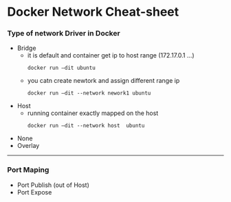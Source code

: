# Docker Network Cheat-sheet

### Type of network Driver in Docker

* Bridge
  	- it is default and container get ip to host range (172.17.0.1 ...)
  	  ```     
	  docker run –dit ubuntu  
  	  ```
   	- you catn create newtork and assign different range ip
   	  ```
	  docker run –dit --network nework1 ubuntu  
	  ```
* Host
  	- running container exactly mapped on the host
  	  ```
	  docker run –dit --network host  ubuntu
  	  ```
* None
* Overlay
-----------------------------------------------------------------
### Port Maping 
* Port Publish (out of Host)
* Port Expose 


